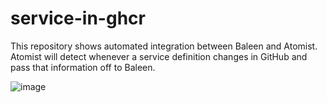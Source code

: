 # service-in-ghcr
This repository shows automated integration between Baleen and Atomist.
Atomist will detect whenever a service definition changes in GitHub and pass that information off to Baleen.

![image](https://user-images.githubusercontent.com/2261255/192897102-435441a4-805f-49de-8832-1ff3821e81fd.png)
